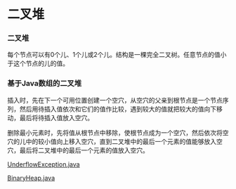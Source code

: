 # 二叉堆

### 二叉堆

每个节点可以有0个儿、1个儿或2个儿。结构是一棵完全二叉树。任意节点的值小于这个节点的儿的值。

### 基于Java数组的二叉堆

插入时，先在下一个可用位置创建一个空穴，从空穴的父亲到根节点是一个节点序列，然后用待插入值依次和它们的值作比较，遇到较大的值就把较大的值向下移动，最后将待插入值放入空穴。

删除最小元素时，先将值从根节点中移除，使根节点成为一个空穴，然后依次将空穴的儿中的较小值向上移入空穴，直到二叉堆中的最后一个元素的值能够放入空穴，最后将二叉堆中的最后一个元素的值放入空穴。

[UnderflowException.java](http://users.cs.fiu.edu/~weiss/dsaajava3/code/UnderflowException.java)

[BinaryHeap.java](http://users.cs.fiu.edu/~weiss/dsaajava3/code/BinaryHeap.java)
